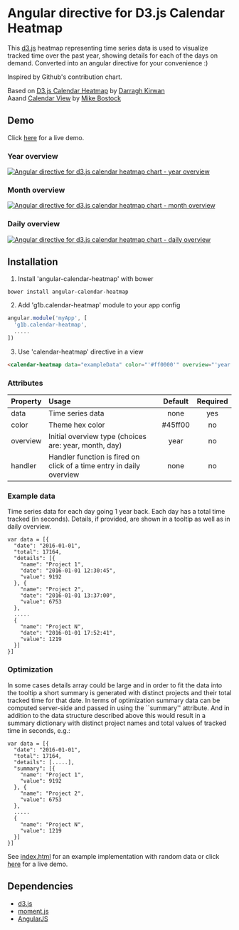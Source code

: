 # Angular directive for D3.js Calendar Heatmap

This [d3.js](https://d3js.org/) heatmap representing time series data is used to visualize tracked time over the past year, showing details for each of the days on demand.
Converted into an angular directive for your convenience :)

Inspired by Github's contribution chart.

Based on [D3.js Calendar Heatmap](https://github.com/DKirwan/calendar-heatmap) by [Darragh Kirwan](https://github.com/DKirwan)  
Aaand [Calendar View](https://bl.ocks.org/mbostock/4063318) by [Mike Bostock](https://github.com/mbostock)

## Demo
Click <a href="https://rawgit.com/g1eb/angular-calendar-heatmap/master/" target="_blank">here</a> for a live demo.

### Year overview
[![Angular directive for d3.js calendar heatmap chart - year overview](https://raw.githubusercontent.com/g1eb/angular-calendar-heatmap/master/screenshot_year_overview.png)](https://rawgit.com/g1eb/angular-calendar-heatmap/master/)

### Month overview
[![Angular directive for d3.js calendar heatmap chart - month overview](https://raw.githubusercontent.com/g1eb/angular-calendar-heatmap/master/screenshot_month_overview.png)](https://rawgit.com/g1eb/angular-calendar-heatmap/master/)

### Daily overview
[![Angular directive for d3.js calendar heatmap chart - daily overview](https://raw.githubusercontent.com/g1eb/angular-calendar-heatmap/master/screenshot_daily_overview.png)](https://rawgit.com/g1eb/angular-calendar-heatmap/master/)

## Installation

1) Install 'angular-calendar-heatmap' with bower

```
bower install angular-calendar-heatmap
```

2) Add 'g1b.calendar-heatmap' module to your app config


```javascript
angular.module('myApp', [
  'g1b.calendar-heatmap',
  .....
])
```

3) Use 'calendar-heatmap' directive in a view

```html
<calendar-heatmap data="exampleData" color="'#ff0000'" overview="'year'" handler="print"></calendar-heatmap>
```

### Attributes

|Property        | Usage           | Default  | Required |
|:------------- |:-------------|:-----:|:-----:|
| data | Time series data | none | yes |
| color | Theme hex color | #45ff00 | no |
| overview | Initial overview type (choices are: year, month, day) | year | no |
| handler | Handler function is fired on click of a time entry in daily overview | none | no |

### Example data

Time series data for each day going 1 year back.
Each day has a total time tracked (in seconds).
Details, if provided, are shown in a tooltip as well as in daily overview.

```
var data = [{
  "date": "2016-01-01",
  "total": 17164,
  "details": [{
    "name": "Project 1",
    "date": "2016-01-01 12:30:45",
    "value": 9192
  }, {
    "name": "Project 2",
    "date": "2016-01-01 13:37:00",
    "value": 6753
  },
  .....
  {
    "name": "Project N",
    "date": "2016-01-01 17:52:41",
    "value": 1219
  }]
}]
```

### Optimization

In some cases details array could be large and in order to fit the data into the tooltip a short summary is generated with distinct projects and their total tracked time for that date.
In terms of optimization summary data can be computed server-side and passed in using the ``summary'' attribute.
And in addition to the data structure described above this would result in a summary dictionary with distinct project names and total values of tracked time in seconds, e.g.:

```
var data = [{
  "date": "2016-01-01",
  "total": 17164,
  "details": [.....],
  "summary": [{
    "name": "Project 1",
    "value": 9192
  }, {
    "name": "Project 2",
    "value": 6753
  },
  .....
  {
    "name": "Project N",
    "value": 1219
  }]
}]
```

See [index.html](https://github.com/g1eb/angular-calendar-heatmap/blob/master/index.html) for an example implementation with random data or click <a href="https://rawgit.com/g1eb/angular-calendar-heatmap/master/" target="_blank">here</a> for a live demo.

## Dependencies

* [d3.js](https://d3js.org/)
* [moment.js](http://momentjs.com/)
* [AngularJS](https://angularjs.org/)
